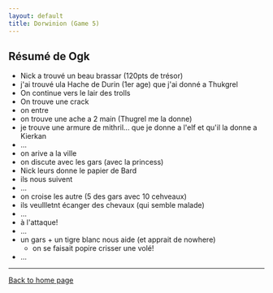 ```yaml
---
layout: default
title: Dorwinion (Game 5)
---
```


## Résumé de Ogk
- Nick a trouvé un beau brassar (120pts de trésor)
- j'ai trouvé ula Hache de Durin (1er age) que j'ai donné a Thukgrel
- On continue vers le lair des trolls
- On trouve une crack
- on entre
- on trouve une ache a 2 main (Thugrel me la donne)
- je trouve une armure de mithril... que je donne a l'elf et qu'il la donne a Kierkan
- ...
- on arive a la ville
- on discute avec les gars (avec la princess)
- Nick leurs donne le papier de Bard
- ils nous suivent
- ...
- on croise les autre (5 des gars avec 10 cehveaux) 
- ils veullletnt écanger des chevaux (qui semble malade)
- ...
- à l'attaque!
- ...
- un gars + un tigre blanc nous aide (et apprait de nowhere)
    - on se faisait popire crisser une volé!
- ...

---

[Back to home page](/)